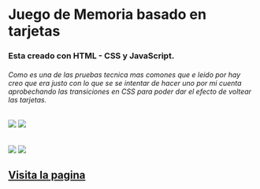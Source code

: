 #  Juego de Memoria basado en tarjetas
###  Esta creado con HTML - CSS y JavaScript.
###### Como es una de las pruebas tecnica mas comones que e leido por hay creo que era justo con lo que se se intentar de hacer uno por mi cuenta aprobechando las transiciones en CSS para poder dar el efecto de voltear las tarjetas.


![](https://pbs.twimg.com/media/F5n9DNiWwAA6agy?format=png&name=900x900)
![](https://pbs.twimg.com/media/F5n9S3WW0AENtRg?format=png&name=900x900)
###### 
![](https://pbs.twimg.com/media/F5n9Pi-WoAAYgDK?format=png&name=large)
![](https://pbs.twimg.com/media/F5n9DNfXYAAUdTz?format=jpg&name=large)




## [Visita la pagina](https://54albert54.github.io/memoryQuiz/ "Heading link")
